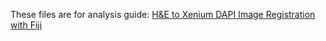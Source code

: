 These files are for analysis guide: [H&E to Xenium DAPI Image Registration with Fiji](https://www.10xgenomics.com/resources/analysis-guides/h-e-to-xenium-dapi-image-registration-with-fiji)
